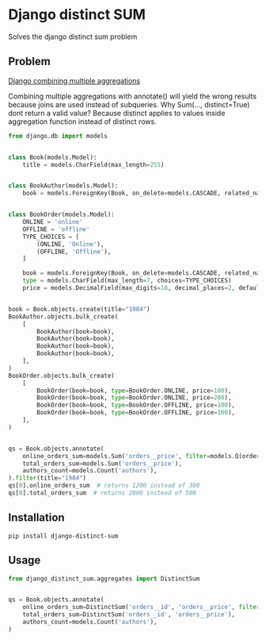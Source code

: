 # Django distinct SUM

Solves the django distinct sum problem

## Problem

[Django combining multiple aggregations](https://docs.djangoproject.com/en/4.1/topics/db/aggregation/#combining-multiple-aggregations)

Combining multiple aggregations with annotate() will yield the wrong results because joins are used instead of 
subqueries. Why Sum(..., distinct=True) dont return a valid value? Because distinct applies to values inside aggregation
function instead of distinct rows.

```python
from django.db import models


class Book(models.Model):
    title = models.CharField(max_length=255)


class BookAuthor(models.Model):
    book = models.ForeignKey(Book, on_delete=models.CASCADE, related_name='authors')


class BookOrder(models.Model):
    ONLINE = 'online'
    OFFLINE = 'offline'
    TYPE_CHOICES = [
        (ONLINE, 'Online'),
        (OFFLINE, 'Offline'),
    ]

    book = models.ForeignKey(Book, on_delete=models.CASCADE, related_name='orders')
    type = models.CharField(max_length=7, choices=TYPE_CHOICES)
    price = models.DecimalField(max_digits=10, decimal_places=2, default=0)


book = Book.objects.create(title="1984")
BookAuthor.objects.bulk_create(
    [
        BookAuthor(book=book),
        BookAuthor(book=book),
        BookAuthor(book=book),
        BookAuthor(book=book),
    ],
)
BookOrder.objects.bulk_create(
    [
        BookOrder(book=book, type=BookOrder.ONLINE, price=100),
        BookOrder(book=book, type=BookOrder.ONLINE, price=200),
        BookOrder(book=book, type=BookOrder.OFFLINE, price=100),
        BookOrder(book=book, type=BookOrder.OFFLINE, price=100),
    ],
)


qs = Book.objects.annotate(
    online_orders_sum=models.Sum('orders__price', filter=models.Q(orders__type=BookOrder.ONLINE)),
    total_orders_sum=models.Sum('orders__price'),
    authors_count=models.Count('authors'),
).filter(title="1984")
qs[0].online_orders_sum  # returns 1200 instead of 300
qs[0].total_orders_sum  # returns 2000 instead of 500
```

## Installation

```pip install django-distinct-sum```


## Usage

```python
from django_distinct_sum.aggregates import DistinctSum


qs = Book.objects.annotate(
    online_orders_sum=DistinctSum('orders__id', 'orders__price', filter=Q(orders__type=BookOrder.ONLINE)),
    total_orders_sum=DistinctSum('orders__id', 'orders__price'),
    authors_count=models.Count('authors'),
)
```